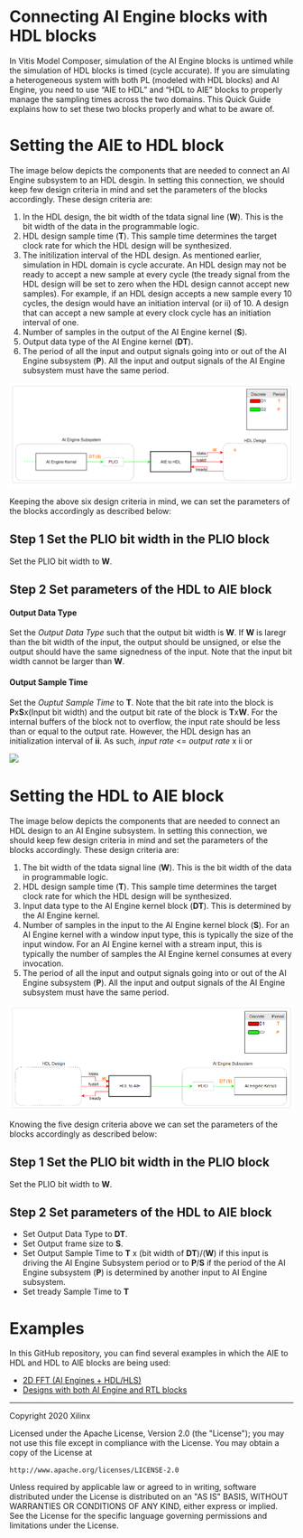 # Connecting AI Engine blocks with HDL blocks
In Vitis Model Composer, simulation of the AI Engine blocks is untimed while the simulation of HDL blocks is timed (cycle accurate). 
If you are simulating a heterogeneous system with both PL (modeled with HDL blocks) and AI Engine, you need to use “AIE to HDL” and “HDL to AIE” blocks to properly 
manage the sampling times across the two domains. This Quick Guide explains how to set these two blocks properly and what to be aware of.

# Setting the AIE to HDL block

The image below depicts the components that are needed to connect an AI Engine subsystem to an HDL desgin. In setting this connection, we should keep few design criteria in mind and set the parameters of the blocks accordingly. These design criteria are:

1. In the HDL design, the bit width of the tdata signal line (**W**). This is the bit width of the data in the programmable logic.
1. HDL design sample time (**T**). This sample time determines the target clock rate for which the HDL design will be synthesized.
1. The initilization interval of the HDL design. As mentioned earlier, simulation in HDL domain is cycle accurate. An HDL design may not be ready to accept a new sample at every cycle (the tready signal from the HDL design will be set to zero when the HDL design cannot accept new samples). For example, if an HDL design accepts a new sample every 10 cycles, the design would have an initiation interval (or ii) of 10. A design that can accept a new sample at every clock cycle has an initiation interval of one.
1. Number of samples in the output of the AI Engine kernel (**S**).
1. Output data type of the AI Engine kernel (**DT**).
1. The period of all the input and output signals going into or out of the AI Engine subsystem (**P**). All the input and output signals of the AI Engine subsystem must have the same period.

![](images/high_level_AIE_HDL2.png)

Keeping the above six design criteria in mind, we can set the parameters of the blocks accordingly as described below:

## Step 1 Set the PLIO bit width in the PLIO block
Set the PLIO bit width to **W**.

## Step 2 Set parameters of the HDL to AIE block
#### Output Data Type
Set the _Output Data Type_ such that the output bit width is **W**. If **W** is laregr than the bit width of the input, the output should be unsigned, or else the output should have the same signedness of the input. Note that the input bit width cannot be larger than **W**. 
#### Output Sample Time
Set the _Ouptut Sample Time_ to **T**. Note that the bit rate into the block is **P**x**S**x(Input bit width) and the output bit rate of the block is **T**x**W**. For the internal buffers of the block not to overflow, the input rate should be less than or equal to the output rate. However, the HDL design has an initialization interval of **ii**. As such, _input rate_ <= _output rate_ x ii or

<img src="https://render.githubusercontent.com/render/math?math=P \leq  \frac{T\times W\times ii}{S\times \text{(input bit width)}}">


# Setting the HDL to AIE block

The image below depicts the components that are needed to connect an HDL design to an AI Engine subsystem. In setting this connection, we should keep few design criteria in mind and set the parameters of the blocks accordingly. These design criteria are:

1. The bit width of the tdata signal line (**W**). This is the bit width of the data in programmable logic.
1. HDL design sample time (**T**). This sample time determines the target clock rate for which the HDL design will be synthesized.
1. Input data type to the AI Engine kernel block (**DT**). This is determined by the AI Engine kernel.
1. Number of samples in the input to the AI Engine kernel block (**S**). For an AI Engine kernel with a window input type, this is typically the size of the input window. For an AI Engine kernel with a stream input, this is typically the number of samples the AI Engine kernel consumes at every invocation.
1. The period of all the input and output signals going into or out of the AI Engine subsystem (**P**). All the input and output signals of the AI Engine subsystem must have the same period.

![](images/high_level_AIE_HDL.png)

Knowing the five design criteria above we can set the parameters of the blocks accordingly as described below:


## Step 1 Set the PLIO bit width in the PLIO block
Set the PLIO bit width to **W**.

## Step 2 Set parameters of the HDL to AIE block

* Set Output Data Type to **DT**.
* Set Output frame size to **S**.
* Set Output Sample Time to **T** x (bit width of **DT**)/(**W**) if this input is driving the AI Engine Subsystem period or to **P**/**S** if the period of the AI Engine subsystem (**P**) is determined by another input to AI Engine subsystem.
* Set tready Sample Time to **T**

# Examples
In this GitHub repository, you can find several examples in which the AIE to HDL and HDL to AIE blocks are being used:

* <a href="../../Designs/FFT2D/README.md">2D FFT (AI Engines + HDL/HLS) </a>
* <a href="../../AIE_HDL/README.md">Designs with both AI Engine and RTL blocks</a>

--------------
Copyright 2020 Xilinx

Licensed under the Apache License, Version 2.0 (the "License");
you may not use this file except in compliance with the License.
You may obtain a copy of the License at

    http://www.apache.org/licenses/LICENSE-2.0

Unless required by applicable law or agreed to in writing, software
distributed under the License is distributed on an "AS IS" BASIS,
WITHOUT WARRANTIES OR CONDITIONS OF ANY KIND, either express or implied.
See the License for the specific language governing permissions and
limitations under the License.
